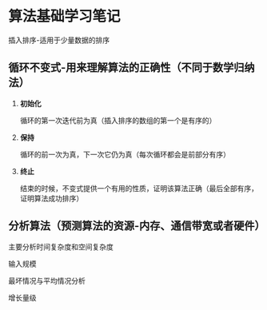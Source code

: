 # 算法基础学习笔记

插入排序-适用于少量数据的排序

## 循环不变式-用来理解算法的正确性（不同于数学归纳法）

1. **初始化**

   循环的第一次迭代前为真（插入排序的数组的第一个是有序的）

2. **保持**

   循环的前一次为真，下一次它仍为真（每次循环都会是前部分有序）

3. **终止**

   结束的时候，不变式提供一个有用的性质，证明该算法正确（最后全部有序，证明算法成功排序）

## 分析算法（预测算法的资源-内存、通信带宽或者硬件）

主要分析时间复杂度和空间复杂度

输入规模

最坏情况与平均情况分析

增长量级






